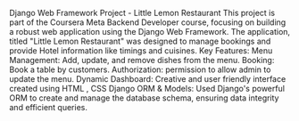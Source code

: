Django Web Framework Project - Little Lemon Restaurant
This project is part of the Coursera Meta Backend Developer course, focusing on building a robust web application using the Django Web Framework. The application, titled "Little Lemon Restaurant" was designed to manage bookings and provide Hotel information like timings and cuisines.
Key Features:
Menu Management: Add, update, and remove dishes from the menu.
Booking: Book a table by customers.
Authorization: permission to allow admin to update the menu.
Dynamic Dashboard: Creative and user friendly interface created using HTML , CSS
Django ORM & Models: Used Django's powerful ORM to create and manage the database schema, ensuring data integrity and efficient queries.

